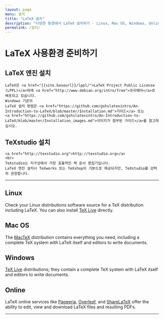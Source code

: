 ```yaml
---
layout: page
menu: 설치
title: "LaTeX 설치"
description: "다양한 환경에서 LaTeX 설치하기 - Linux, Mac OS, Windows, Online"
permalink: /설치/
---
```


# LaTeX 사용환경 준비하기

<div class="row">
  <div class="col cell1of2">
    <h2>LaTeX 엔진 설치</h2>
    
    LaTeX은 <a href="{{site.baseurl}}/lppl/">LaTeX Project Public License (LPPL)</a>하에 <a href="http://www.debian.org/intro/free">프리웨어</a>로 배포되고 있습니다.
    Windows 기준의
    LaTeX 설치 방법은 <a href="https://github.com/gshslatexintro/An-Introduction-to-LaTeX/blob/master/Installation.md">가이드</a> 또는
    <a href="https://github.com/gshslatexintro/An-Introduction-to-LaTeX/blob/master/Installation_images.md">이미지가 첨부된 가이드</a>를 참고하십시오.
  </div>
  <div class="col cell1of2">
    <h2>TeXstudio 설치</h2>
    
    <a href="http://texstudio.org">http://texstudio.org</a> 
    <br>
    TeXstudio는 지구상에서 가장 효율적인 텍 문서 편집기입니다.
    LaTeX 엔진 설치시 TeXworks 또는 TeXshop이 기본으로 제공되지만, TeXstudio를 강력히 권장합니다.
  </div>
</div>
  


<hr>
<div class="row">
  <div class="col cell1of4">
    <h2><span class="fa fa-linux"></span> Linux</h2>
    <p>Check your Linux distributions software source for a TeX distribution including LaTeX. You can also install <a href="http://www.tug.org/texlive">TeX Live</a> directly.</p>
  </div>
  <div class="col cell1of4">
    <h2><span class="fa fa-apple"></span> Mac OS</h2>
    <p>The <a href="http://www.tug.org/mactex/">MacTeX</a> distribution contains everything you need, including a complete TeX system with LaTeX itself and editors to write documents.</p>
  </div>
  <div class="col cell1of4">
    <h2><span class="fa fa-windows"></span> Windows</h2>
    <p><!-- Check out the <a href="http://miktex.org/">MiKTeX</a> or <a href="http://www.tug.org/protext/">proTeXt</a> or --><a href="http://www.tug.org/texlive">TeX Live</a> distributions; they contain a complete TeX system with LaTeX itself and editors to write documents.</p>
  </div>
  <div class="col cell1of4">
    <h2><span class="fa fa-globe"></span> Online</h2>
    <p>LaTeX online services like <a href="http://papeeria.com">Papeeria</a>, <a href="https://www.overleaf.com/">Overleaf</a>, and <a href="https://www.sharelatex.com/">ShareLaTeX</a> offer the ability to edit, view and download LaTeX files and resulting PDFs.</p>
  </div>
  <hr>
</div>